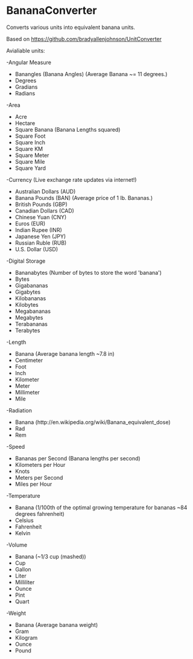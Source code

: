 # BananaConverter
Converts various units into equivalent banana units.

Based on https://github.com/bradyallenjohnson/UnitConverter

Avialiable units:

-Angular Measure
<ul>
<li>Banangles (Banana Angles) (Average Banana ~= 11 degrees.)</li>
<li>Degrees</li>
<li>Gradians</li>
<li>Radians</li>
</ul>

-Area
<ul>
<li>Acre</li>
<li>Hectare</li>
<li>Square Banana (Banana Lengths squared)</li>
<li>Square Foot</li>
<li>Square Inch</li>
<li>Square KM</li>
<li>Square Meter</li>
<li>Square Mile</li>
<li>Square Yard</li>
</ul>

-Currency (Live exchange rate updates via internet!)
<ul>
<li>Australian Dollars (AUD)</li>
<li>Banana Pounds (BAN) (Average price of 1 lb. Bananas.)</li>
<li>British Pounds (GBP)</li>
<li>Canadian Dollars (CAD)</li>
<li>Chinese Yuan (CNY)</li>
<li>Euros (EUR)</li>
<li>Indian Rupee (INR)</li>
<li>Japanese Yen (JPY)</li>
<li>Russian Ruble (RUB)</li>
<li>U.S. Dollar (USD)</li>

</ul>

-Digital Storage
<ul>
<li>Bananabytes (Number of bytes to store the word 'banana')</li>
<li>Bytes</li>
<li>Gigabananas</li>
<li>Gigabytes</li>
<li>Kilobananas</li>
<li>Kilobytes</li>
<li>Megabananas</li>
<li>Megabytes</li>
<li>Terabananas</li>
<li>Terabytes</li>
</ul>

-Length
<ul>
<li>Banana (Average banana length ~7.8 in)</li>
<li>Centimeter</li>
<li>Foot</li>
<li>Inch</li>
<li>Kilometer</li>
<li>Meter</li>
<li>Millimeter</li>
<li>Mile</li>
</ul>

-Radiation
<ul>
<li>Banana (http://en.wikipedia.org/wiki/Banana_equivalent_dose)</li>
<li>Rad</li>
<li>Rem</li>
</ul>

-Speed
<ul>
<li>Bananas per Second (Banana lengths per second)</li>
<li>Kilometers per Hour</li>
<li>Knots</li>
<li>Meters per Second</li>
<li>Miles per Hour</li>
</ul>

-Temperature
<ul>
<li>Banana (1/100th of the optimal growing temperature for bananas ~84 degrees fahrenheit)</li>
<li>Celsius</li>
<li>Fahrenheit</li>
<li>Kelvin</li>
</ul>

-Volume
<ul>
<li>Banana (~1/3 cup (mashed))</li>
<li>Cup</li>
<li>Gallon</li>
<li>Liter</li>
<li>Milliliter</li>
<li>Ounce</li>
<li>Pint</li>
<li>Quart</li>
</ul>

-Weight
<ul>
<li>Banana (Average banana weight)</li>
<li>Gram</li>
<li>Kilogram</li>
<li>Ounce</li>
<li>Pound</li>
</ul>
